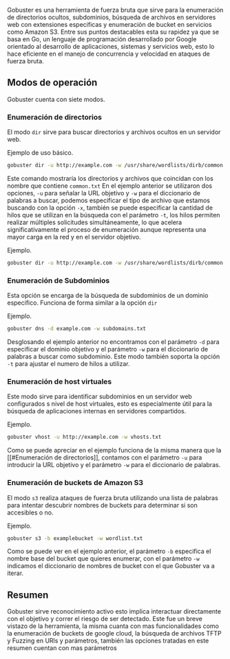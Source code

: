 Gobuster es una herramienta de fuerza bruta que sirve para la enumeración de directorios ocultos, subdominios, búsqueda de archivos en servidores web con extensiones especificas y enumeración de bucket en servicios como Amazon S3. Entre sus puntos destacables esta su rapidez ya que se basa en Go, un lenguaje de programación desarrollado por Google orientado al desarrollo de aplicaciones, sistemas y servicios web, esto lo hace eficiente en el manejo de concurrencia y velocidad en ataques de fuerza bruta.

## Modos de operación

Gobuster cuenta con siete modos.

### Enumeración de directorios

El modo `dir` sirve para buscar directorios y archivos ocultos en un servidor web.

Ejemplo de uso básico.
```bash
gobuster dir -u http://example.com -w /usr/share/wordlists/dirb/common.txt
```

Este comando mostraría los directorios y archivos que coincidan con los nombre que contiene `common.txt`
En el ejemplo anterior se utilizaron dos opciones, `-u` para señalar la URL objetivo y `-w` para el diccionario de palabras a buscar, podemos especificar el tipo de archivo que estamos buscando con la opción `-x`, también se puede especificar la cantidad de hilos que se utilizan en la búsqueda con el parámetro `-t`, los hilos permiten realizar múltiples solicitudes simultáneamente, lo que acelera significativamente el proceso de enumeración aunque representa una mayor carga en la red y en el servidor objetivo.

Ejemplo.
```bash
gobuster dir -u http://example.com -w /usr/share/wordlists/dirb/common.txt -x php,html -t 100
```


### Enumeración de Subdominios

Esta opción se encarga de la búsqueda de subdominios de un dominio especifico. Funciona de forma similar a la opción `dir`

Ejemplo.
```bash
gobuster dns -d example.com -w subdomains.txt
```

Desglosando el ejemplo anterior no encontramos con el parámetro `-d` para especificar el dominio objetivo y el parámetro `-w` para el diccionario de palabras a buscar como subdominio. Este modo también soporta la opción `-t` para ajustar el numero de hilos a utilizar.


### Enumeración de host virtuales

Este modo sirve para identificar subdominios en un servidor web configurados s nivel de host virtuales, esto es especialmente útil para la búsqueda de aplicaciones internas en servidores compartidos.

Ejemplo.
```bash
gobuster vhost -u http://example.com -w vhosts.txt
```

Como se puede apreciar en el ejemplo funciona de la misma manera que la [[#Enumeración de directorios]], contamos con el parámetro `-u` para introducir la URL objetivo y el parámetro `-w` para el diccionario de palabras.


### Enumeración de buckets de Amazon S3

 El modo `s3` realiza ataques de fuerza bruta utilizando una lista de palabras para intentar descubrir nombres de buckets para determinar si son accesibles o no.

Ejemplo.
```bash
gobuster s3 -b examplebucket -w wordlist.txt
```

Como se puede ver en el ejemplo anterior, el parámetro `-b` especifica el nombre base del bucket que quieres enumerar, con el parámetro `-w` indicamos el diccionario de nombres de bucket con el que Gobuster va a iterar.


## Resumen

Gobuster sirve reconocimiento activo esto implica interactuar directamente con el objetivo y correr el riesgo de ser detectado.
Este fue un breve vistazo de la herramienta, la misma cuanta con mas funcionalidades como la enumeración de buckets de google cloud, la búsqueda de archivos TFTP y Fuzzing en URls  y parámetros, también las opciones tratadas en este resumen cuentan con mas parámetros